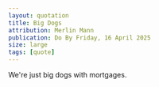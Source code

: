 ```yaml
---
layout: quotation
title: Big Dogs
attribution: Merlin Mann
publication: Do By Friday, 16 April 2025
size: large
tags: [quote]
---
```


We're just big dogs with mortgages.
